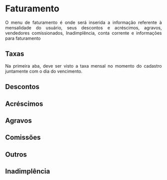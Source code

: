 # Faturamento

<p align="justify">O menu de faturamento é onde será inserida a informação referente à mensalidade do usuário, seus descontos e acréscimos, agravos, vendedores comissionados, Inadimplência, conta corrente e informações para faturamento</p>

## Taxas

<p align="justify">Na primeira aba, deve ser visto a taxa mensal no momento do cadastro juntamente com o dia do vencimento.</p>
<!---
<div align="center">
  <img src="https://github.com/LucasLD1/Manual-CPS/blob/main/Imagens/aba_plano.png">
</div>
<br>
-->

## Descontos

<p align="justify"></p>

<!---
<div align="center">
  <img src="https://github.com/LucasLD1/Manual-CPS/blob/main/Imagens/aba_plano.png">
</div>
<br>
-->
## Acréscimos

<p align="justify"></p>

<!---
<div align="center">
  <img src="https://github.com/LucasLD1/Manual-CPS/blob/main/Imagens/aba_plano.png">
</div>
<br>
-->
## Agravos

<p align="justify"></p>

<!---
<div align="center">
  <img src="https://github.com/LucasLD1/Manual-CPS/blob/main/Imagens/aba_plano.png">
</div>
<br>
-->
## Comissões

<p align="justify"></p>

<!---
<div align="center">
  <img src="https://github.com/LucasLD1/Manual-CPS/blob/main/Imagens/aba_plano.png">
</div>
<br>
-->
## Outros

<p align="justify"></p>

<!---
<div align="center">
  <img src="https://github.com/LucasLD1/Manual-CPS/blob/main/Imagens/aba_plano.png">
</div>
<br>
-->
## Inadimplência

<p align="justify"></p>

<!---
<div align="center">
  <img src="https://github.com/LucasLD1/Manual-CPS/blob/main/Imagens/aba_plano.png">
</div>
<br>
-->
